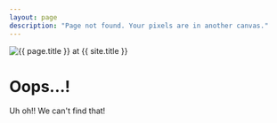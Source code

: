 ```yaml
---
layout: page
description: "Page not found. Your pixels are in another canvas."
---  
```

<img src="{{ site.url }}/images/design-404-error-page-467.png" alt="{{ page.title }} at {{ site.title }}">

<div class="text-center">
	<h1>Oops...!</h1>
	<p>Uh oh!! We can't find that!</p>
</div>
